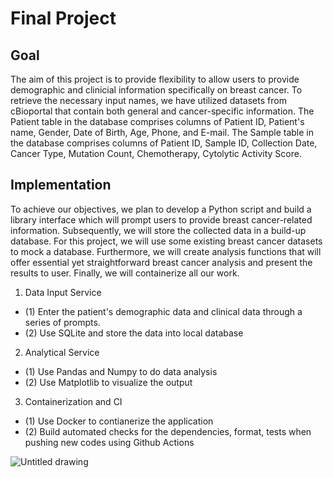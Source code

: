 # Final Project

## Goal
The aim of this project is to provide flexibility to allow users to provide demographic and clinicial information specifically on breast cancer. To retrieve the necessary input names, we have utilized datasets from cBioportal that contain both general and cancer-specific information. The Patient table in the database comprises columns of Patient ID, Patient's name, Gender, Date of Birth, Age, Phone, and E-mail. The Sample table in the database comprises columns of Patient ID, Sample ID, Collection Date, Cancer Type, Mutation Count, Chemotherapy, Cytolytic Activity Score.


## Implementation
To achieve our objectives, we plan to develop a Python script and build a library interface which will prompt users to provide breast cancer-related information. Subsequently, we will store the collected data in a build-up database. For this project, we will use some existing breast cancer datasets to mock a database. Furthermore, we will create analysis functions that will offer essential yet straightforward breast cancer analysis and present the results to user. Finally, we will containerize all our work.

1. Data Input Service
- (1) Enter the patient's demographic data and clinical data through a series of prompts. 
- (2) Use SQLite and store the data into local database

2. Analytical Service
- (1) Use Pandas and Numpy to do data analysis
- (2) Use Matplotlib to visualize the output

3. Containerization and CI
- (1) Use Docker to contianerize the application
- (2) Build automated checks for the dependencies, format, tests when pushing new codes using Github Actions

![Untitled drawing](https://user-images.githubusercontent.com/70648104/230992080-781d7835-48cb-4170-bd17-e628a2373beb.jpg)
